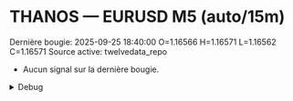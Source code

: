 # THANOS — EURUSD M5 (auto/15m)
Dernière bougie: 2025-09-25 18:40:00  O=1.16566  H=1.16571  L=1.16562  C=1.16571
Source active: twelvedata_repo

- Aucun signal sur la dernière bougie.

<details><summary>Debug</summary>

- TD_API_KEY manquant.

</details>
